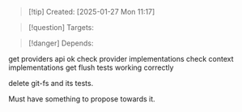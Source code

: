 
>[!tip] Created: [2025-01-27 Mon 11:17]

>[!question] Targets: 

>[!danger] Depends: 

get providers api ok
check provider implementations
check context implementations
get flush tests working correctly


delete git-fs and its tests.


Must have something to propose towards it.